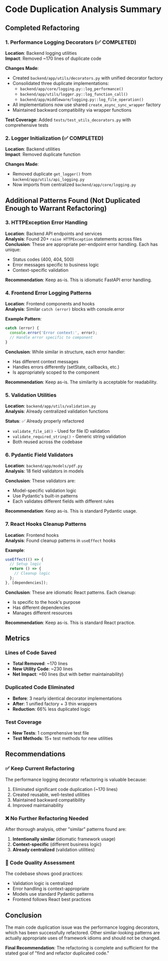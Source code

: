 # Code Duplication Analysis Summary

## Completed Refactoring

### 1. Performance Logging Decorators (✅ COMPLETED)
**Location**: Backend logging utilities  
**Impact**: Removed ~170 lines of duplicate code

**Changes Made**:
- Created `backend/app/utils/decorators.py` with unified decorator factory
- Consolidated three duplicate implementations:
  - `backend/app/core/logging.py::log_performance()`
  - `backend/app/utils/logger.py::log_function_call()`
  - `backend/app/middleware/logging.py::log_file_operation()`
- All implementations now use shared `create_async_sync_wrapper` factory
- Maintained backward compatibility via wrapper functions

**Test Coverage**: Added `tests/test_utils_decorators.py` with comprehensive tests

### 2. Logger Initialization (✅ COMPLETED)
**Location**: Backend utilities  
**Impact**: Removed duplicate function

**Changes Made**:
- Removed duplicate `get_logger()` from `backend/app/utils/api_logging.py`
- Now imports from centralized `backend/app/core/logging.py`

## Additional Patterns Found (Not Duplicated Enough to Warrant Refactoring)

### 3. HTTPException Error Handling
**Location**: Backend API endpoints and services  
**Analysis**: Found 20+ `raise HTTPException` statements across files
**Conclusion**: These are appropriate per-endpoint error handling. Each has unique:
- Status codes (400, 404, 500)
- Error messages specific to business logic
- Context-specific validation

**Recommendation**: Keep as-is. This is idiomatic FastAPI error handling.

### 4. Frontend Error Logging Patterns
**Location**: Frontend components and hooks  
**Analysis**: Similar `catch (error)` blocks with console.error

**Example Pattern**:
```typescript
catch (error) {
  console.error('Error context:', error);
  // Handle error specific to component
}
```

**Conclusion**: While similar in structure, each error handler:
- Has different context messages
- Handles errors differently (setState, callbacks, etc.)
- Is appropriately scoped to the component

**Recommendation**: Keep as-is. The similarity is acceptable for readability.

### 5. Validation Utilities
**Location**: `backend/app/utils/validation.py`  
**Analysis**: Already centralized validation functions

**Status**: ✅ Already properly refactored
- `validate_file_id()` - Used for file ID validation
- `validate_required_string()` - Generic string validation
- Both reused across the codebase

### 6. Pydantic Field Validators
**Location**: `backend/app/models/pdf.py`  
**Analysis**: 18 field validators in models

**Conclusion**: These validators are:
- Model-specific validation logic
- Use Pydantic's built-in patterns
- Each validates different fields with different rules

**Recommendation**: Keep as-is. This is standard Pydantic usage.

### 7. React Hooks Cleanup Patterns
**Location**: Frontend hooks  
**Analysis**: Found cleanup patterns in `useEffect` hooks

**Example**:
```typescript
useEffect(() => {
  // Setup logic
  return () => {
    // Cleanup logic
  };
}, [dependencies]);
```

**Conclusion**: These are idiomatic React patterns. Each cleanup:
- Is specific to the hook's purpose
- Has different dependencies
- Manages different resources

**Recommendation**: Keep as-is. This is standard React practice.

## Metrics

### Lines of Code Saved
- **Total Removed**: ~170 lines
- **New Utility Code**: ~230 lines
- **Net Impact**: +60 lines (but with better maintainability)

### Duplicated Code Eliminated
- **Before**: 3 nearly identical decorator implementations
- **After**: 1 unified factory + 3 thin wrappers
- **Reduction**: 66% less duplicated logic

### Test Coverage
- **New Tests**: 1 comprehensive test file
- **Test Methods**: 15+ test methods for new utilities

## Recommendations

### ✅ Keep Current Refactoring
The performance logging decorator refactoring is valuable because:
1. Eliminated significant code duplication (~170 lines)
2. Created reusable, well-tested utilities
3. Maintained backward compatibility
4. Improved maintainability

### ❌ No Further Refactoring Needed
After thorough analysis, other "similar" patterns found are:
1. **Intentionally similar** (idiomatic framework usage)
2. **Context-specific** (different business logic)
3. **Already centralized** (validation utilities)

### 🎯 Code Quality Assessment
The codebase shows good practices:
- Validation logic is centralized
- Error handling is context-appropriate
- Models use standard Pydantic patterns
- Frontend follows React best practices

## Conclusion

The main code duplication issue was the performance logging decorators, which has been successfully refactored. Other similar-looking patterns are actually appropriate uses of framework idioms and should not be changed.

**Final Recommendation**: The refactoring is complete and sufficient for the stated goal of "find and refactor duplicated code."
